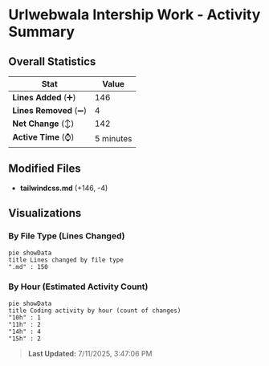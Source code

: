 # Urlwebwala Intership Work - Activity Summary 

## Overall Statistics

| Stat                   | Value                                                             |
| ---------------------- | ----------------------------------------------------------------- |
| **Lines Added** (➕)   | 146                                          |
| **Lines Removed** (➖) | 4                                        |
| **Net Change** (↕)    | 142                |
| **Active Time** (⌚)   | 5 minutes |


## Modified Files
- **tailwindcss.md** (+146, -4)

## Visualizations

### By File Type (Lines Changed)

```mermaid
pie showData
title Lines changed by file type
".md" : 150
```

### By Hour (Estimated Activity Count)

```mermaid
pie showData
title Coding activity by hour (count of changes)
"10h" : 1
"11h" : 2
"14h" : 4
"15h" : 2
```


> **Last Updated:** 7/11/2025, 3:47:06 PM